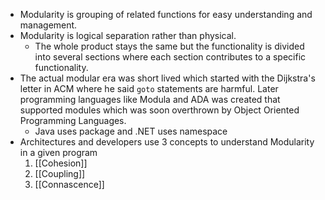 - Modularity is grouping of related functions for easy understanding and management.
- Modularity is logical separation rather than physical.
	- The whole product stays the same but the functionality is divided into several sections where each section contributes to a specific functionality.
- The actual modular era was short lived which started with the Dijkstra's letter in ACM where he said `goto` statements are harmful. Later programming languages like Modula and ADA was created that supported modules which was soon overthrown by Object Oriented Programming Languages.
	- Java uses package and .NET uses namespace
- Architectures and developers use 3 concepts to understand Modularity in a given program
	1. [[Cohesion]]
	2. [[Coupling]]
	3. [[Connascence]]
